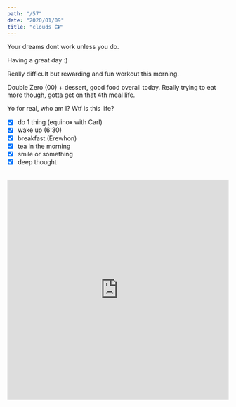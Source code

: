 ```yaml
---
path: "/57"
date: "2020/01/09"
title: "clouds 📺"
---
```


Your dreams dont work unless you do.

Having a great day :)

Really difficult but rewarding and fun workout this morning.

Double Zero (00) + dessert, good food overall today. Really trying to eat more though, gotta get on that 4th meal life.

Yo for real, who am I? Wtf is this life?

- [x] do 1 thing (equinox with Carl)
- [x] wake up (6:30)
- [x] breakfast (Erewhon)
- [x] tea in the morning
- [x] smile or something
- [x] deep thought

<br />
<!-- Lion King - the past can hurt -->
<iframe width="100%" height="502" src="https://www.youtube.com/embed/dZfGTL2PY3E" frameborder="0" allow="accelerometer; autoplay; encrypted-media; gyroscope; picture-in-picture" allowfullscreen></iframe>
<!-- https://www.youtube.com/watch?v=dZfGTL2PY3E -->
